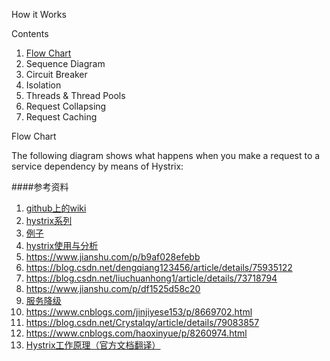 How it Works

Contents

1. [Flow Chart]()
2. Sequence Diagram
3. Circuit Breaker
4. Isolation
5. Threads & Thread Pools
6. Request Collapsing
7. Request Caching


<a name="Flow Chart">Flow Chart</a>

The following diagram shows what happens when you make a request to a service dependency by means of Hystrix:

####参考资料

1. [github上的wiki](https://github.com/Netflix/Hystrix/wiki/Configuration#execution.isolation.strategy)
2. [hystrix系列](https://www.cnblogs.com/cowboys/p/7661267.html)
3. [例子](https://github.com/Netflix/Hystrix/blob/master/hystrix-examples/src/main/java/com/netflix/hystrix/examples/basic/CommandCollapserGetValueForKey.java)   
4. [hystrix使用与分析](https://hot66hot.iteye.com/blog/2155036)
5. https://www.jianshu.com/p/b9af028efebb
6. https://blog.csdn.net/dengqiang123456/article/details/75935122
7. https://blog.csdn.net/liuchuanhong1/article/details/73718794
8. https://www.jianshu.com/p/df1525d58c20
9. [服务降级](https://blog.csdn.net/ityouknow/article/details/81230412)
10. https://www.cnblogs.com/jinjiyese153/p/8669702.html
11. https://blog.csdn.net/Crystalqy/article/details/79083857
12. https://www.cnblogs.com/haoxinyue/p/8260974.html
13. [Hystrix工作原理（官方文档翻译）](https://segmentfault.com/a/1190000012439580)

